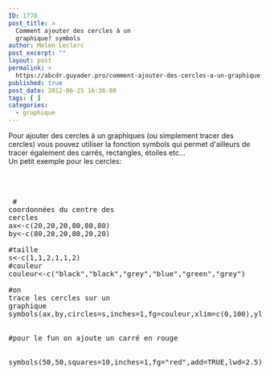 ```yaml
---
ID: 1778
post_title: >
  Comment ajouter des cercles à un
  graphique? symbols
author: Melen Leclerc
post_excerpt: ""
layout: post
permalink: >
  https://abcdr.guyader.pro/comment-ajouter-des-cercles-a-un-graphique-symbols/
published: true
post_date: 2012-06-25 16:36:08
tags: [ ]
categories:
  - graphique
---
```

Pour ajouter des cercles à un graphiques (ou simplement tracer des cercles) vous pouvez utiliser la fonction symbols qui permet d'ailleurs de tracer également des carrés, rectangles, étoiles etc...<br />Un petit exemple pour les cercles:<br /><br /><br /> <pre lang='rsplus'><br /> # coordonnées du centre des cercles<br />ax&lt;-c(20,20,20,80,80,80)<br />by&lt;-c(80,20,20,80,20,20)<br /><br />#taille<br />s&lt;-c(1,1,2,1,1,2)<br />#couleur<br />couleur&lt;-c("black","black","grey","blue","green","grey")<br /><br />#on trace les cercles sur un graphique<br />symbols(ax,by,circles=s,inches=1,fg=couleur,xlim=c(0,100),ylim=c(0,100),lwd=2.5) <br /><br />#pour le fun on ajoute un carré en rouge<br /><br /> symbols(50,50,squares=10,inches=1,fg="red",add=TRUE,lwd=2.5) <br /> <br /></pre>